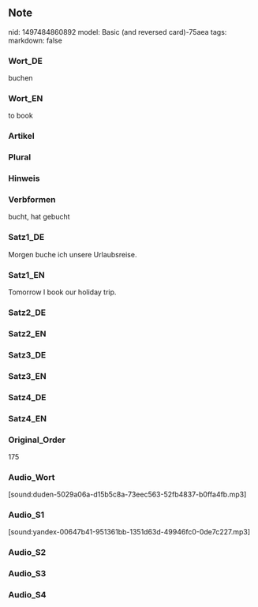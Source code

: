## Note
nid: 1497484860892
model: Basic (and reversed card)-75aea
tags: 
markdown: false

### Wort_DE
buchen

### Wort_EN
to book

### Artikel


### Plural


### Hinweis


### Verbformen
bucht, hat gebucht

### Satz1_DE
Morgen buche ich unsere Urlaubsreise.

### Satz1_EN
Tomorrow I book our holiday trip.

### Satz2_DE


### Satz2_EN


### Satz3_DE


### Satz3_EN


### Satz4_DE


### Satz4_EN


### Original_Order
175

### Audio_Wort
[sound:duden-5029a06a-d15b5c8a-73eec563-52fb4837-b0ffa4fb.mp3]

### Audio_S1
[sound:yandex-00647b41-951361bb-1351d63d-49946fc0-0de7c227.mp3]

### Audio_S2


### Audio_S3


### Audio_S4

